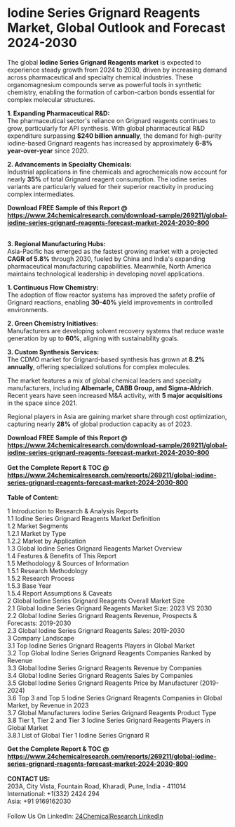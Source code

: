<h1>Iodine Series Grignard Reagents Market, Global Outlook and Forecast 2024-2030</h1><p>The global <strong>Iodine Series Grignard Reagents market</strong> is expected to experience steady growth from 2024 to 2030, driven by increasing demand across pharmaceutical and specialty chemical industries. These organomagnesium compounds serve as powerful tools in synthetic chemistry, enabling the formation of carbon-carbon bonds essential for complex molecular structures.</p><p><strong>1. Expanding Pharmaceutical R&amp;D:</strong><br>
The pharmaceutical sector's reliance on Grignard reagents continues to grow, particularly for API synthesis. With global pharmaceutical R&amp;D expenditure surpassing <strong>$240 billion annually</strong>, the demand for high-purity iodine-based Grignard reagents has increased by approximately <strong>6-8% year-over-year</strong> since 2020.</p><p><strong>2. Advancements in Specialty Chemicals:</strong><br>
Industrial applications in fine chemicals and agrochemicals now account for nearly <strong>35%</strong> of total Grignard reagent consumption. The iodine series variants are particularly valued for their superior reactivity in producing complex intermediates.</p><div><b>Download FREE Sample of this Report @ 
            <a href="https://www.24chemicalresearch.com/download-sample/269211/global-iodine-series-grignard-reagents-forecast-market-2024-2030-800">
            https://www.24chemicalresearch.com/download-sample/269211/global-iodine-series-grignard-reagents-forecast-market-2024-2030-800</a></b></div><br><p><strong>3. Regional Manufacturing Hubs:</strong><br>
Asia-Pacific has emerged as the fastest growing market with a projected <strong>CAGR of 5.8%</strong> through 2030, fueled by China and India's expanding pharmaceutical manufacturing capabilities. Meanwhile, North America maintains technological leadership in developing novel applications.</p><p><strong>1. Continuous Flow Chemistry:</strong><br>
The adoption of flow reactor systems has improved the safety profile of Grignard reactions, enabling <strong>30-40%</strong> yield improvements in controlled environments.</p><p><strong>2. Green Chemistry Initiatives:</strong><br>
Manufacturers are developing solvent recovery systems that reduce waste generation by up to <strong>60%</strong>, aligning with sustainability goals.</p><p><strong>3. Custom Synthesis Services:</strong><br>
The CDMO market for Grignard-based synthesis has grown at <strong>8.2% annually</strong>, offering specialized solutions for complex molecules.</p><p>The market features a mix of global chemical leaders and specialty manufacturers, including <strong>Albemarle, CABB Group, and Sigma-Aldrich</strong>. Recent years have seen increased M&amp;A activity, with <strong>5 major acquisitions</strong> in the space since 2021.</p><p>Regional players in Asia are gaining market share through cost optimization, capturing nearly <strong>28%</strong> of global production capacity as of 2023.</p><div><b>Download FREE Sample of this Report @ 
            <a href="https://www.24chemicalresearch.com/download-sample/269211/global-iodine-series-grignard-reagents-forecast-market-2024-2030-800">
            https://www.24chemicalresearch.com/download-sample/269211/global-iodine-series-grignard-reagents-forecast-market-2024-2030-800</a></b></div><br><div><b>Get the Complete Report & TOC @ 
            <a href="https://www.24chemicalresearch.com/reports/269211/global-iodine-series-grignard-reagents-forecast-market-2024-2030-800">
            https://www.24chemicalresearch.com/reports/269211/global-iodine-series-grignard-reagents-forecast-market-2024-2030-800</a></b></div><br>
            <b>Table of Content:</b><p>1 Introduction to Research & Analysis Reports<br />
    1.1 Iodine Series Grignard Reagents Market Definition<br />
    1.2 Market Segments<br />
        1.2.1 Market by Type<br />
        1.2.2 Market by Application<br />
    1.3 Global Iodine Series Grignard Reagents Market Overview<br />
    1.4 Features & Benefits of This Report<br />
    1.5 Methodology & Sources of Information<br />
        1.5.1 Research Methodology<br />
        1.5.2 Research Process<br />
        1.5.3 Base Year<br />
        1.5.4 Report Assumptions & Caveats<br />
2 Global Iodine Series Grignard Reagents Overall Market Size<br />
    2.1 Global Iodine Series Grignard Reagents Market Size: 2023 VS 2030<br />
    2.2 Global Iodine Series Grignard Reagents Revenue, Prospects & Forecasts: 2019-2030<br />
    2.3 Global Iodine Series Grignard Reagents Sales: 2019-2030<br />
3 Company Landscape<br />
    3.1 Top Iodine Series Grignard Reagents Players in Global Market<br />
    3.2 Top Global Iodine Series Grignard Reagents Companies Ranked by Revenue<br />
    3.3 Global Iodine Series Grignard Reagents Revenue by Companies<br />
    3.4 Global Iodine Series Grignard Reagents Sales by Companies<br />
    3.5 Global Iodine Series Grignard Reagents Price by Manufacturer (2019-2024)<br />
    3.6 Top 3 and Top 5 Iodine Series Grignard Reagents Companies in Global Market, by Revenue in 2023<br />
    3.7 Global Manufacturers Iodine Series Grignard Reagents Product Type<br />
    3.8 Tier 1, Tier 2 and Tier 3 Iodine Series Grignard Reagents Players in Global Market<br />
        3.8.1 List of Global Tier 1 Iodine Series Grignard R</p><div><b>Get the Complete Report & TOC @ 
            <a href="https://www.24chemicalresearch.com/reports/269211/global-iodine-series-grignard-reagents-forecast-market-2024-2030-800">
            https://www.24chemicalresearch.com/reports/269211/global-iodine-series-grignard-reagents-forecast-market-2024-2030-800</a></b></div><br><b>CONTACT US:</b><br>
            203A, City Vista, Fountain Road, Kharadi, Pune, India - 411014<br>
            International: +1(332) 2424 294<br>
            Asia: +91 9169162030 <br><br>
            Follow Us On LinkedIn: <a href="https://www.linkedin.com/company/24chemicalresearch/">24ChemicalResearch LinkedIn</a>